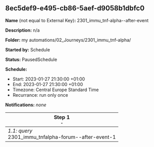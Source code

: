 ## 8ec5def9-e495-cb86-5aef-d9058b1dbfc0

**Name** (not equal to External Key)**:** 2301_immu_tnf-alpha--after-event

**Description:** n/a

**Folder:** my automations/02_Journeys/2301_immu_tnf-alpha/

**Started by:** Schedule

**Status:** PausedSchedule

**Schedule:**

* Start: 2023-01-27 21:30:00 +01:00
* End: 2023-01-27 21:30:00 +01:00
* Timezone: Central Europe Standard Time
* Recurrance: run only once

**Notifications:** _none_


| Step 1<br>_<small>-</small>_ |
| --- |
| _1.1: query_<br>2301_immu_tnfalpha-forum--after-event-1 |
